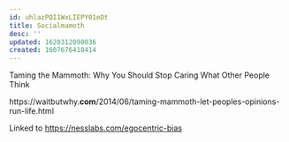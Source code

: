 ```yaml
---
id: uhlazPQI1WxLIEPY01eDt
title: Socialmamoth
desc: ''
updated: 1620312090036
created: 1607676418414
---
```


Taming the Mammoth: Why You Should Stop Caring What Other People Think

https://waitbutwhy.**com**/2014/06/taming-mammoth-let-peoples-opinions-run-life.html

Linked to https://nesslabs.com/egocentric-bias

